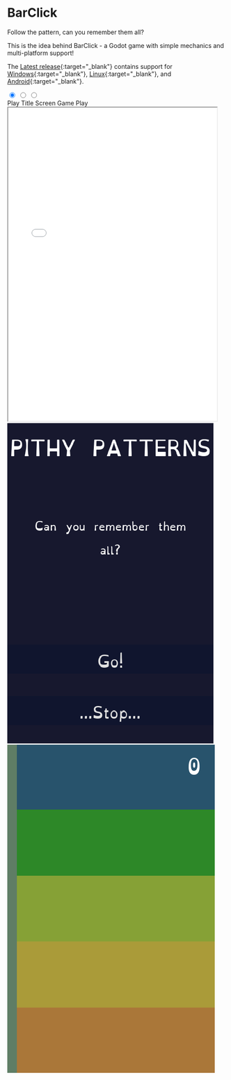# BarClick

Follow the pattern, can you remember them all?

This is the idea behind BarClick - a Godot game with simple mechanics and multi-platform support!

The [Latest release](https://github.com/ArchiMoebius/barclick/releases){:target="_blank"} contains support for [Windows](/game/windows/barclick.x86_64.exe){:target="_blank"}, [Linux](/game/linux/barclick.x86_64){:target="_blank"}, and [Android](/game/android/barclick.apk){:target="_blank"}.

<div class="tabbed-set tabbed-alternate" data-tabs="3:1" style="--md-indicator-x: 0px; --md-indicator-width: 109px;">
  <input checked="checked" id="__tabbed_3_1" name="__tabbed_3" type="radio">
  <input id="__tabbed_3_2" name="__tabbed_3" type="radio">
  <input id="__tabbed_3_3" name="__tabbed_3" type="radio">
  <div class="tabbed-labels">
    <label for="__tabbed_3_1">Play</label>
    <label for="__tabbed_3_2">Title Screen</label>
    <label for="__tabbed_3_3">Game Play</label>
  </div>
  <div class="tabbed-content">
    <div class="tabbed-block">
      <iframe src="/game/html/index.html" width="480 " height="720">
      </iframe>
    </div>
    <div class="tabbed-block">
      <img src="images/titlescreen.png" alt="titlescreen.png missing"/>
    </div>
    <div class="tabbed-block">
      <img src="images/gameplay.png" alt="gameplay.png missing"/>
    </div>
  </div>
</div>